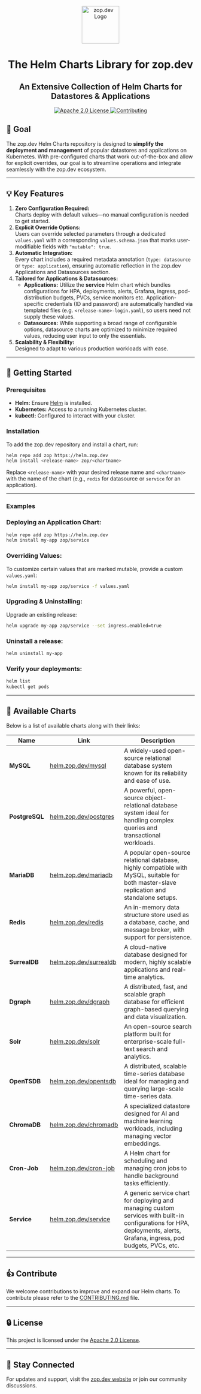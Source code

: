<p align="center">
  <img src="https://zop.dev/resources/cdn/newsletter/zopdev-transparent-logo.png" alt="zop.dev Logo" width="100">
</p>

<h1 align="center">The Helm Charts Library for zop.dev</h1>

<h2 align="center">An Extensive Collection of Helm Charts for Datastores & Applications</h2>

<p align="center">
  <a href="./LICENSE">
    <img src="https://img.shields.io/badge/License-Apache_2.0-blue?style=for-the-badge" alt="Apache 2.0 License">
  </a>
  <a href="./CONTRIBUTING.md">
    <img src="https://img.shields.io/badge/Contribute-Guide-orange?style=for-the-badge" alt="Contributing">
  </a>
</p>

## 🎯 **Goal**

The zop.dev Helm Charts repository is designed to **simplify the deployment and management** of popular datastores and applications on Kubernetes. With pre-configured charts that work out-of-the-box and allow for explicit overrides, our goal is to streamline operations and integrate seamlessly with the zop.dev ecosystem.

---

## 💡 **Key Features**

1. **Zero Configuration Required:**  
   Charts deploy with default values—no manual configuration is needed to get started.
2. **Explicit Override Options:**  
   Users can override selected parameters through a dedicated `values.yaml` with a corresponding `values.schema.json` that marks user-modifiable fields with `"mutable": true`.
3. **Automatic Integration:**  
   Every chart includes a required metadata annotation (`type: datasource` or `type: application`), ensuring automatic reflection in the zop.dev Applications and Datasources section.
4. **Tailored for Applications & Datasources:**  
   - **Applications:** Utilize the **service** Helm chart which bundles configurations for HPA, deployments, alerts, Grafana, ingress, pod-distribution budgets, PVCs, service monitors etc. Application-specific credentials (ID and password) are automatically handled via templated files (e.g. `<release-name>-login.yaml`), so users need not supply these values.
   - **Datasources:** While supporting a broad range of configurable options, datasource charts are optimized to minimize required values, reducing user input to only the essentials.
5. **Scalability & Flexibility:**  
   Designed to adapt to various production workloads with ease.

---

## 🚀 **Getting Started**

### **Prerequisites**
- **Helm:** Ensure [Helm](https://helm.sh/docs/intro/install/) is installed.
- **Kubernetes:** Access to a running Kubernetes cluster.
- **kubectl:** Configured to interact with your cluster.

### **Installation**

To add the zop.dev repository and install a chart, run:

```bash
helm repo add zop https://helm.zop.dev
helm install <release-name> zop/<chartname>
```

Replace `<release-name>` with your desired release name and `<chartname>` with the name of the chart (e.g., `redis` for datasource or `service` for an application).

---

### **Examples**

### **Deploying an Application Chart:**

  ```bash
  helm repo add zop https://helm.zop.dev
  helm install my-app zop/service
  ```

### **Overriding Values:**

  To customize certain values that are marked mutable, provide a custom `values.yaml`:

  ```bash
  helm install my-app zop/service -f values.yaml
  ```

### **Upgrading & Uninstalling:**

  Upgrade an existing release:

  ```bash
  helm upgrade my-app zop/service --set ingress.enabled=true
  ```

###  Uninstall a release:

  ```bash
  helm uninstall my-app
  ```

###  Verify your deployments:

  ```bash
  helm list
  kubectl get pods
  ```

---


## 📂 **Available Charts**

Below is a list of available charts along with their links:

| **Name**      | **Link**                                          | **Description**                                                                                                                                                           |
|---------------|----------------------------------------------------|---------------------------------------------------------------------------------------------------------------------------------------------------------------------------|
| **MySQL**     | [helm.zop.dev/mysql](https://helm.zop.dev/mysql)   | A widely-used open-source relational database system known for its reliability and ease of use.                                                                           |
| **PostgreSQL**| [helm.zop.dev/postgres](https://helm.zop.dev/postgres) | A powerful, open-source object-relational database system ideal for handling complex queries and transactional workloads.                                                |
| **MariaDB**   | [helm.zop.dev/mariadb](https://helm.zop.dev/mariadb) | A popular open-source relational database, highly compatible with MySQL, suitable for both master-slave replication and standalone setups.                               |
| **Redis**     | [helm.zop.dev/redis](https://helm.zop.dev/redis)   | An in-memory data structure store used as a database, cache, and message broker, with support for persistence.                                                           |
| **SurrealDB** | [helm.zop.dev/surrealdb](https://helm.zop.dev/surrealdb) | A cloud-native database designed for modern, highly scalable applications and real-time analytics.                                                                     |
| **Dgraph**    | [helm.zop.dev/dgraph](https://helm.zop.dev/dgraph) | A distributed, fast, and scalable graph database for efficient graph-based querying and data visualization.                                                              |
| **Solr**      | [helm.zop.dev/solr](https://helm.zop.dev/solr)     | An open-source search platform built for enterprise-scale full-text search and analytics.                                                                               |
| **OpenTSDB**  | [helm.zop.dev/opentsdb](https://helm.zop.dev/opentsdb) | A distributed, scalable time-series database ideal for managing and querying large-scale time-series data.                                                                |
| **ChromaDB**  | [helm.zop.dev/chromadb](https://helm.zop.dev/chromadb) | A specialized datastore designed for AI and machine learning workloads, including managing vector embeddings.                                                           |
| **Cron-Job**  | [helm.zop.dev/cron-job](https://helm.zop.dev/cron-job) | A Helm chart for scheduling and managing cron jobs to handle background tasks efficiently.                                                                              |
| **Service**   | [helm.zop.dev/service](https://helm.zop.dev/service)  | A generic service chart for deploying and managing custom services with built-in configurations for HPA, deployments, alerts, Grafana, ingress, pod budgets, PVCs, etc. |

---


## 👍 **Contribute**

We welcome contributions to improve and expand our Helm charts. To contribute please refer to the [CONTRIBUTING.md](./CONTRIBUTING.md) file.

---

## 🔒 **License**

This project is licensed under the [Apache 2.0 License](./LICENSE).

---

## 📣 **Stay Connected**

For updates and support, visit the [zop.dev website](https://helm.zop.dev) or join our community discussions.